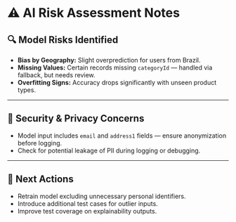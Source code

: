 # ⚠️ AI Risk Assessment Notes

## 🔍 Model Risks Identified

- **Bias by Geography:** Slight overprediction for users from Brazil.
- **Missing Values:** Certain records missing `categoryId` — handled via fallback, but needs review.
- **Overfitting Signs:** Accuracy drops significantly with unseen product types.

---

## 🔐 Security & Privacy Concerns

- Model input includes `email` and `address1` fields — ensure anonymization before logging.
- Check for potential leakage of PII during logging or debugging.

---

## 🔄 Next Actions

- Retrain model excluding unnecessary personal identifiers.
- Introduce additional test cases for outlier inputs.
- Improve test coverage on explainability outputs.
